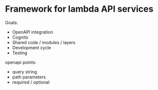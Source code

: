 # Framework for lambda API services

Goals:

- OpenAPI integration
- Cognito
- Shared code / modules / layers
- Development cycle
- Testing



openapi points:
- query string
- path parameters
- required / optional